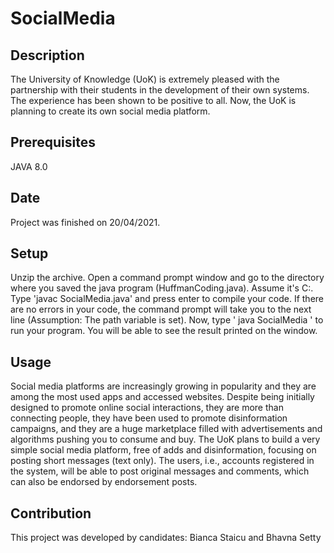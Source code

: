 # SocialMedia

## Description

The University of Knowledge (UoK) is extremely pleased with the partnership with their students in the development
of their own systems. 
The experience has been shown to be positive to all.
Now, the UoK is planning to create its own social media platform.

## Prerequisites

JAVA 8.0

## Date
Project was finished on 20/04/2021.

## Setup

Unzip the archive. 
Open a command prompt window and go to the directory where you saved the java program (HuffmanCoding.java). 
Assume it's C:. 
Type 'javac SocialMedia.java' and press enter to compile your code.
If there are no errors in your code, the command prompt will take you to the next line (Assumption: The path variable is set).
Now, type ' java SocialMedia ' to run your program.
You will be able to see the result printed on the window.

## Usage

Social media platforms are increasingly growing in popularity and they are among the most used apps and accessed websites.
Despite being initially designed to promote online social interactions, they are more than connecting people,
they have been used to promote disinformation campaigns, and they are a huge marketplace filled with advertisements
and algorithms pushing you to consume and buy.
The UoK plans to build a very simple social media platform, free of adds and disinformation, focusing on posting
short messages (text only). The users, i.e., accounts registered in the system, will be able to post original messages
and comments, which can also be endorsed by endorsement posts.

## Contribution

This project was developed by candidates: Bianca Staicu and Bhavna Setty
